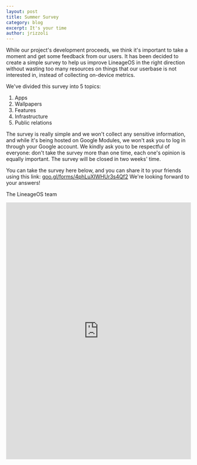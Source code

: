 ```yaml
---
layout: post
title: Summer Survey
category: blog
excerpt: It's your time
author: jrizzoli
---
```


While our project's development proceeds, we think it's important to take a moment and get some feedback from our users. 
It has been decided to create a simple survey to help us improve LineageOS in the right 
direction without wasting too many resources on things that our userbase is not interested in, instead 
of collecting on-device metrics. 


We've divided this survey into 5 topics:

1. Apps
2. Wallpapers
3. Features
4. Infrastructure
5. Public relations


The survey is really simple and we won't collect any sensitive information, and while it's being hosted on Google Modules, we won't ask you to log in through your Google account. 
We kindly ask you to be respectful of everyone: don't take the survey more than one time, each one's opinion is equally important. 
The survey will be closed in two weeks' time.

You can take the survey here below, and you can share it to your friends using this link: [goo.gl/forms/4phLuXIWHUr3s4Qf2](https://goo.gl/forms/4phLuXIWHUr3s4Qf2)
We're looking forward to your answers!

The LineageOS team

<html>
<body>
<iframe src="https://docs.google.com/forms/d/e/1FAIpQLSdb1IiHmxwVh08emdMh5Nc9pi8oIhc-Wp49Sr5JdFRzoDMPmA/viewform?embedded=true" width="100%" height="700" frameborder="0" marginheight="0" marginwidth="0"><a href="https://goo.gl/forms/4phLuXIWHUr3s4Qf2>Loading...</a></iframe>
</body>
</html>